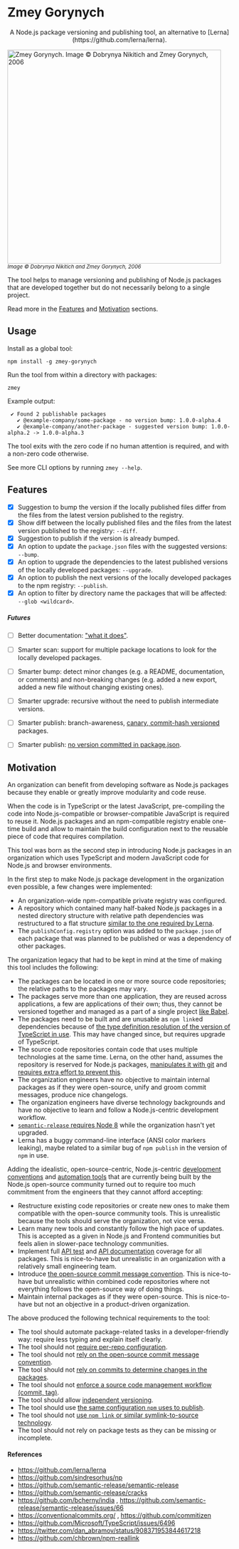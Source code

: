 <p align="center">
  <h1>Zmey Gorynych</h1>
</p>
<p align="center">
  A Node.js package versioning and publishing tool, an alternative to [Lerna](https://github.com/lerna/lerna).
</p>
<p align="center">
  <div><img alt="Zmey Gorynych. Image © Dobrynya Nikitich and Zmey Gorynych, 2006" src="https://user-images.githubusercontent.com/498274/30076044-8c36fa9a-922c-11e7-84e0-87d67cb8ea39.jpg" width="480"></div>
  <div><sup><i>Image © Dobrynya Nikitich and Zmey Gorynych, 2006</i></sup></div>
</p>

The tool helps to manage versioning and publishing of Node.js packages that are developed together but do not necessarily belong to a single project.

Read more in the [Features](#features) and [Motivation](#motivation) sections.


## Usage

Install as a global tool:
```
npm install -g zmey-gorynych
```

Run the tool from within a directory with packages:
```
zmey
```

Example output:
```
 ✔ Found 2 publishable packages
   ✔ @example-company/some-package - no version bump: 1.0.0-alpha.4
   ✔ @example-company/another-package - suggested version bump: 1.0.0-alpha.2 -> 1.0.0-alpha.3
```

The tool exits with the zero code if no human attention is required, and with a non-zero code otherwise.

See more CLI options by running `zmey --help`.


## Features

- [x] Suggestion to bump the version if the locally published files differ from the files from the latest version published to the registry.
- [x] Show diff between the locally published files and the files from the latest version published to the registry: `--diff`.
- [x] Suggestion to publish if the version is already bumped.
- [x] An option to update the `package.json` files with the suggested versions: `--bump`.
- [x] An option to upgrade the dependencies to the latest published versions of the locally developed packages: `--upgrade`.
- [x] An option to publish the next versions of the locally developed packages to the npm registry: `--publish`.
- [x] An option to filter by directory name the packages that will be affected: `--glob <wildcard>`.

##### Futures

- [ ] Better documentation: ["what it does"](https://github.com/semantic-release/cli/blob/6fe3c63123470d74f522593f36714597ae47b18c/README.md#what-it-does).
- [ ] Smarter scan: support for multiple package locations to look for the locally developed packages.
- [ ] Smarter bump: detect minor changes (e.g. a README, documentation, or comments) and non-breaking changes (e.g. added a new export, added a new file without changing existing ones).
- [ ] Smarter upgrade: recursive without the need to publish intermediate versions.
- [ ] Smarter publish: branch-awareness, [canary, commit-hash versioned](https://github.com/lerna/lerna/blob/54761ba26f8cb6d50d16a4c920d1a9594c19d6e9/README.md#--canary--c) packages.
- [ ] Smarter publish: [no version committed in package.json](https://github.com/semantic-release/semantic-release/blob/8c44c3176af3d41fd87ac9d9b7a1d2f2d441b75f/README.md#why-is-the-packagejsons-version-not-updated-in-my-repository).


## Motivation

An organization can benefit from developing software as Node.js packages because they enable or greatly improve modularity and code reuse.

When the code is in TypeScript or the latest JavaScript, pre-compiling the code into Node.js-compatible or browser-compatible JavaScript is required to reuse it.
Node.js packages and an npm-compatible registry enable one-time build and allow to maintain the build configuration next to the reusable piece of code that requires compilation.

This tool was born as the second step in introducing Node.js packages in an organization which uses TypeScript and modern JavaScript code for Node.js and browser environments.

In the first step to make Node.js package development in the organization even possible, a few changes were implemented:

- An organization-wide npm-compatible private registry was configured.
- A repository which contained many half-baked Node.js packages in a nested directory structure with relative path dependencies was restructured to a flat structure [similar to the one required by Lerna](https://github.com/lerna/lerna#what-does-a-lerna-repo-look-like).
- The `publishConfig.registry` option was added to the `package.json` of each package that was planned to be published or was a dependency of other packages.

The organization legacy that had to be kept in mind at the time of making this tool includes the following:

- The packages can be located in one or more source code repositories; the relative paths to the packages may vary.
- The packages serve more than one application, they are reused across applications, a few are applications of their own; thus, they cannot be versioned together and managed as a part of a single project [like Babel](https://github.com/babel/babel/blob/3cdb7d7f0fffa48a9181ceeb05ede5382b1ab669/doc/design/monorepo.md).
- The packages need to be built and are unusable as `npm link`ed dependencies because of [the type definition resolution of the version of TypeScript in use](https://github.com/Microsoft/TypeScript/issues/6496). This may have changed since, but requires upgrade of TypeScript.
- The source code repositories contain code that uses multiple technologies at the same time. Lerna, on the other hand, assumes the repository is reserved for Node.js packages, [manipulates it with git](https://github.com/lerna/lerna/blob/54761ba26f8cb6d50d16a4c920d1a9594c19d6e9/README.md#publish) and [requires extra effort to prevent this](https://github.com/lerna/lerna/blob/54761ba26f8cb6d50d16a4c920d1a9594c19d6e9/README.md#--skip-git).
- The organization engineers have no objective to maintain internal packages as if they were open-source, unify and groom commit messages, produce nice changelogs.
- The organization engineers have diverse technology backgrounds and have no objective to learn and follow a Node.js-centric development workflow.
- [`semantic-release` requires Node 8](https://github.com/semantic-release/semantic-release/blob/8c44c3176af3d41fd87ac9d9b7a1d2f2d441b75f/README.md#why-does-semantic-release-require-node-version--8) while the organization hasn't yet upgraded.
- Lerna has a buggy command-line interface (ANSI color markers leaking), maybe related to a similar bug of `npm publish` in the version of `npm` in use.

Adding the idealistic, open-source-centric, Node.js-centric [development conventions](https://github.com/commitizen) and [automation tools](https://github.com/semantic-release/semantic-release) 
that are currently being built by the Node.js open-source community turned out to require too much commitment from the engineers that they cannot afford accepting:

- Restructure existing code repositories or create new ones to make them compatible with the open-source community tools. This is unrealistic because the tools should serve the organization, not vice versa.
- Learn many new tools and constantly follow the high pace of updates. This is accepted as a given in Node.js and Frontend communities but feels alien in slower-pace technology communities.
- Implement full [API test](https://github.com/semantic-release/cracks) and [API documentation](https://github.com/bcherny/india) coverage for all packages. This is nice-to-have but unrealistic in an organization with a relatively small engineering team.
- Introduce [the open-source commit message convention](https://conventionalcommits.org/). This is nice-to-have but unrealistic within combined code repositories where not everything follows the open-source way of doing things.
- Maintain internal packages as if they were open-source. This is nice-to-have but not an objective in a product-driven organization.

The above produced the following technical requirements to the tool:

- The tool should automate package-related tasks in a developer-friendly way: require less typing and explain itself clearly.
- The tool should not [require per-repo configuration](https://github.com/lerna/lerna/blob/54761ba26f8cb6d50d16a4c920d1a9594c19d6e9/README.md#lernajson).
- The tool should not [rely on the open-source commit message convention](https://github.com/semantic-release/semantic-release/blob/8c44c3176af3d41fd87ac9d9b7a1d2f2d441b75f/README.md#how-does-it-work).
- The tool should not [rely on commits to determine changes in the packages](https://github.com/lerna/lerna/blob/54761ba26f8cb6d50d16a4c920d1a9594c19d6e9/README.md#updated).
- The tool should not [enforce a source code management workflow (commit, tag)](https://github.com/lerna/lerna/blob/54761ba26f8cb6d50d16a4c920d1a9594c19d6e9/README.md#publish).
- The tool should allow [independent versioning](https://github.com/lerna/lerna/blob/54761ba26f8cb6d50d16a4c920d1a9594c19d6e9/README.md#independent-mode---independent).
- The tool should use [the same configuration `npm` uses to publish](https://github.com/lerna/lerna/blob/54761ba26f8cb6d50d16a4c920d1a9594c19d6e9/README.md#--registry-registry).
- The tool should not [use `npm link` or similar symlink-to-source technology](https://github.com/lerna/lerna/blob/54761ba26f8cb6d50d16a4c920d1a9594c19d6e9/README.md#bootstrap).
- The tool should not rely on package tests as they can be missing or incomplete.


#### References

- https://github.com/lerna/lerna
- https://github.com/sindresorhus/np
- https://github.com/semantic-release/semantic-release
- https://github.com/semantic-release/cracks
- https://github.com/bcherny/india , https://github.com/semantic-release/semantic-release/issues/66
- https://conventionalcommits.org/ , https://github.com/commitizen
- https://github.com/Microsoft/TypeScript/issues/6496
- https://twitter.com/dan_abramov/status/908371953844617218
- https://github.com/chbrown/npm-reallink
